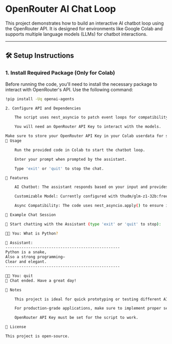# OpenRouter AI Chat Loop

This project demonstrates how to build an interactive AI chatbot loop using the OpenRouter API. It is designed for environments like Google Colab and supports multiple language models (LLMs) for chatbot interactions.

---

## 🛠️ Setup Instructions

### 1. Install Required Package (Only for Colab)

Before running the code, you'll need to install the necessary package to interact with OpenRouter's API. Use the following command:

```bash
!pip install -Uq openai-agents

2. Configure API and Dependencies

    The script uses nest_asyncio to patch event loops for compatibility with Google Colab.

    You will need an OpenRouter API Key to interact with the models.

Make sure to store your OpenRouter API Key in your Colab userdata for seamless integration.
💬 Usage

    Run the provided code in Colab to start the chatbot loop.

    Enter your prompt when prompted by the assistant.

    Type 'exit' or 'quit' to stop the chat.

🧩 Features

    AI Chatbot: The assistant responds based on your input and provides natural language replies.

    Customizable Model: Currently configured with thudm/glm-z1-32b:free. You can replace it with other LLMs available on OpenRouter.

    Async Compatibility: The code uses nest_asyncio.apply() to ensure it runs smoothly in Colab.

📌 Example Chat Session

💬 Start chatting with the Assistant (type 'exit' or 'quit' to stop):

🧑‍💻 You: What is Python?

🤖 Assistant:
--------------------------------------------------
Python is a snake,
Also a strong programming—
Clear and elegant.
--------------------------------------------------

🧑‍💻 You: quit
👋 Chat ended. Have a great day!

🔐 Notes

    This project is ideal for quick prototyping or testing different AI models.

    For production-grade applications, make sure to implement proper security and error handling.

    OpenRouter API Key must be set for the script to work.

🚀 License

This project is open-source.
